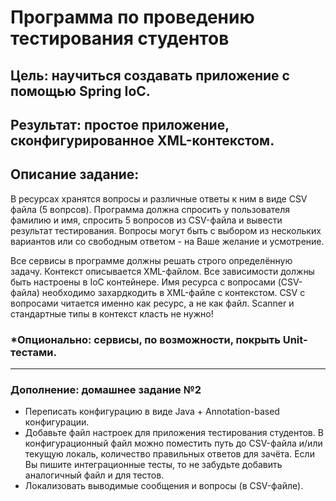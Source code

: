 # Программа по проведению тестирования студентов
## Цель: научиться создавать приложение с помощью Spring IoC.
## Результат: простое приложение, сконфигурированное XML-контекстом.
## Описание задание:

В ресурсах хранятся вопросы и различные ответы к ним в виде CSV файла (5 вопрсов).
Программа должна спросить у пользователя фамилию и имя, спросить 5 вопросов из CSV-файла и вывести результат тестирования.
Вопросы могут быть с выбором из нескольких вариантов или со свободным ответом - на Ваше желание и усмотрение.

Все сервисы в программе должны решать строго определённую задачу.
Контекст описывается XML-файлом.
Все зависимости должны быть настроены в IoC контейнере.
Имя ресурса с вопросами (CSV-файла) необходимо захардкодить в XML-файле с контекстом.
CSV с вопросами читается именно как ресурс, а не как файл.
Scanner и стандартные типы в контекст класть не нужно!

### *Опционально: сервисы, по возможности, покрыть Unit-тестами.

---
### Дополнение: домашнее задание №2
- Переписать конфигурацию в виде Java + Annotation-based конфигурации.
- Добавьте файл настроек для приложения тестирования студентов. В конфигурационный файл можно поместить путь до CSV-файла и/или текущую локаль, количество правильных ответов для зачёта. Если Вы пишите интеграционные тесты, то не забудьте добавить аналогичный файл и для тестов.
- Локализовать выводимые сообщения и вопросы (в CSV-файле).
